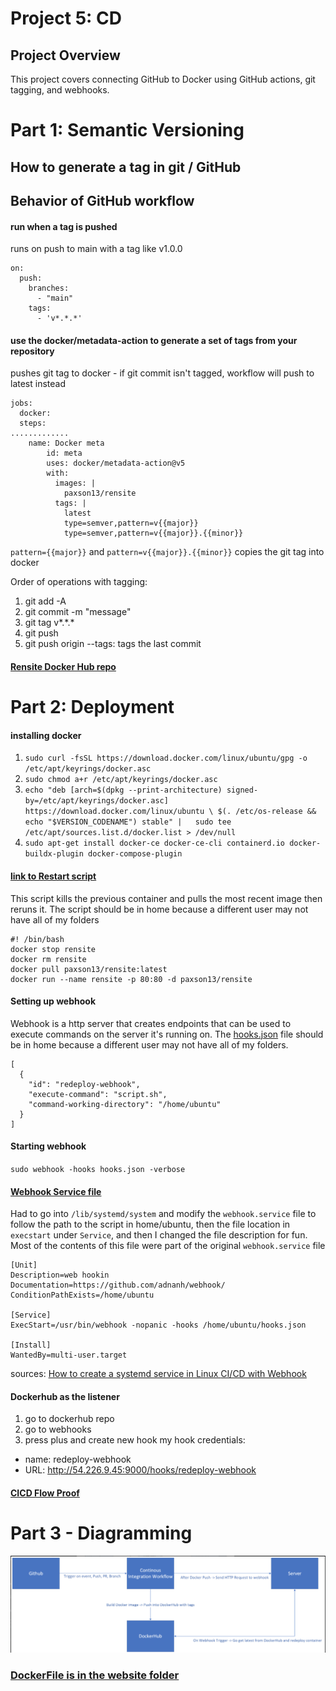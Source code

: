 # Project 5: CD
## Project Overview
This project covers connecting GitHub to Docker using GitHub actions, git tagging, and webhooks.
# Part 1: Semantic Versioning
## How to generate a tag in git / GitHub

## Behavior of GitHub workflow
#### run when a tag is pushed
runs on push to main with a tag like v1.0.0
``` 
on:
  push:
    branches:
      - "main"
    tags:
      - 'v*.*.*'
```

#### use the docker/metadata-action to generate a set of tags from your repository
pushes git tag to docker - if git commit isn't tagged, workflow will push to latest instead
``` 
jobs:
  docker:
  steps:
.............
    name: Docker meta
        id: meta
        uses: docker/metadata-action@v5
        with:
          images: |
            paxson13/rensite
          tags: |
            latest
            type=semver,pattern=v{{major}}
            type=semver,pattern=v{{major}}.{{minor}}
```
`pattern={{major}}` and `pattern=v{{major}}.{{minor}}` copies the git tag into docker

Order of operations with tagging:
1. git add -A
2. git commit -m "message"
3. git tag v*.\*.*
4. git push
5. git push origin --tags: tags the last commit

#### [Rensite Docker Hub repo](https://hub.docker.com/repository/docker/paxson13/rensite/general)

# Part 2: Deployment
#### installing docker
1. `sudo curl -fsSL https://download.docker.com/linux/ubuntu/gpg -o /etc/apt/keyrings/docker.asc`
2. `sudo chmod a+r /etc/apt/keyrings/docker.asc`
3. `echo "deb [arch=$(dpkg --print-architecture) signed-by=/etc/apt/keyrings/docker.asc] https://download.docker.com/linux/ubuntu \ $(. /etc/os-release && echo "$VERSION_CODENAME") stable" |   sudo tee /etc/apt/sources.list.d/docker.list > /dev/null`
4. `sudo apt-get install docker-ce docker-ce-cli containerd.io docker-buildx-plugin docker-compose-plugin`

#### [link to Restart script](./deployment/script.sh)
This script kills the previous container and pulls the most recent image then reruns it. The script should be in home because a different user may not have all of my folders
``` 
#! /bin/bash
docker stop rensite
docker rm rensite
docker pull paxson13/rensite:latest
docker run --name rensite -p 80:80 -d paxson13/rensite
```

#### Setting up webhook 
Webhook is a http server that creates endpoints that can be used to execute commands on the server it's running on. The [hooks.json](deployment/hooks.json) file should be in home because a different user may not have all of my folders.

``` 
[
  {
    "id": "redeploy-webhook",
    "execute-command": "script.sh",
    "command-working-directory": "/home/ubuntu"
  }
]
```

#### Starting webhook
`sudo webhook -hooks hooks.json -verbose`
#### [Webhook Service file ](deployment/webhook.service)
Had to go into `/lib/systemd/system` and modify the `webhook.service` file to follow the path to the script in home/ubuntu, then the file location in `execstart` under `Service`, and then I changed the file description for fun.
Most of the contents of this file were part of the original `webhook.service` file
``` 
[Unit]
Description=web hookin
Documentation=https://github.com/adnanh/webhook/
ConditionPathExists=/home/ubuntu

[Service]
ExecStart=/usr/bin/webhook -nopanic -hooks /home/ubuntu/hooks.json

[Install]
WantedBy=multi-user.target
```

sources: 
[How to create a systemd service in Linux ](https://linuxhandbook.com/create-systemd-services/)
[CI/CD with Webhook](https://hub.analythium.io/docs/shinyproxy-webhook/)

#### Dockerhub as the listener
1. go to dockerhub repo
2. go to webhooks
3. press plus and create new hook
my hook credentials:
* name: redeploy-webhook
* URL: http://54.226.9.45:9000/hooks/redeploy-webhook
#### [CICD Flow Proof](https://youtu.be/gfZ2Ay6PBeI)

# Part 3 - Diagramming
![diagram](cd-diagram.png)

### [DockerFile is in the website folder](website/Dockerfile)
